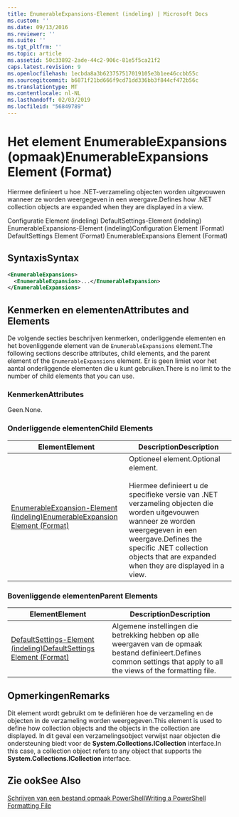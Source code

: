 ```yaml
---
title: EnumerableExpansions-Element (indeling) | Microsoft Docs
ms.custom: ''
ms.date: 09/13/2016
ms.reviewer: ''
ms.suite: ''
ms.tgt_pltfrm: ''
ms.topic: article
ms.assetid: 50c33892-2ade-44c2-906c-81e5f5ca21f2
caps.latest.revision: 9
ms.openlocfilehash: 1ecbda8a3b623757517019105e3b1ee46ccbb55c
ms.sourcegitcommit: b6871f21bd666f9cd71dd336bb3f844cf472b56c
ms.translationtype: MT
ms.contentlocale: nl-NL
ms.lasthandoff: 02/03/2019
ms.locfileid: "56849789"
---
```

# <a name="enumerableexpansions-element-format"></a><span data-ttu-id="ca31e-102">Het element EnumerableExpansions (opmaak)</span><span class="sxs-lookup"><span data-stu-id="ca31e-102">EnumerableExpansions Element (Format)</span></span>

<span data-ttu-id="ca31e-103">Hiermee definieert u hoe .NET-verzameling objecten worden uitgevouwen wanneer ze worden weergegeven in een weergave.</span><span class="sxs-lookup"><span data-stu-id="ca31e-103">Defines how .NET collection objects are expanded when they are displayed in a view.</span></span>

<span data-ttu-id="ca31e-104">Configuratie Element (indeling) DefaultSettings-Element (indeling) EnumerableExpansions-Element (indeling)</span><span class="sxs-lookup"><span data-stu-id="ca31e-104">Configuration Element (Format) DefaultSettings Element (Format) EnumerableExpansions Element (Format)</span></span>

## <a name="syntax"></a><span data-ttu-id="ca31e-105">Syntaxis</span><span class="sxs-lookup"><span data-stu-id="ca31e-105">Syntax</span></span>

```xml
<EnumerableExpansions>
  <EnumerableExpansion>...</EnumerableExpansion>
</EnumerableExpansions>
```

## <a name="attributes-and-elements"></a><span data-ttu-id="ca31e-106">Kenmerken en elementen</span><span class="sxs-lookup"><span data-stu-id="ca31e-106">Attributes and Elements</span></span>

<span data-ttu-id="ca31e-107">De volgende secties beschrijven kenmerken, onderliggende elementen en het bovenliggende element van de `EnumerableExpansions` element.</span><span class="sxs-lookup"><span data-stu-id="ca31e-107">The following sections describe attributes, child elements, and the parent element of the `EnumerableExpansions` element.</span></span> <span data-ttu-id="ca31e-108">Er is geen limiet voor het aantal onderliggende elementen die u kunt gebruiken.</span><span class="sxs-lookup"><span data-stu-id="ca31e-108">There is no limit to the number of child elements that you can use.</span></span>

### <a name="attributes"></a><span data-ttu-id="ca31e-109">Kenmerken</span><span class="sxs-lookup"><span data-stu-id="ca31e-109">Attributes</span></span>

<span data-ttu-id="ca31e-110">Geen.</span><span class="sxs-lookup"><span data-stu-id="ca31e-110">None.</span></span>

### <a name="child-elements"></a><span data-ttu-id="ca31e-111">Onderliggende elementen</span><span class="sxs-lookup"><span data-stu-id="ca31e-111">Child Elements</span></span>

|<span data-ttu-id="ca31e-112">Element</span><span class="sxs-lookup"><span data-stu-id="ca31e-112">Element</span></span>|<span data-ttu-id="ca31e-113">Description</span><span class="sxs-lookup"><span data-stu-id="ca31e-113">Description</span></span>|
|-------------|-----------------|
|[<span data-ttu-id="ca31e-114">EnumerableExpansion-Element (indeling)</span><span class="sxs-lookup"><span data-stu-id="ca31e-114">EnumerableExpansion Element (Format)</span></span>](./enumerableexpansion-element-format.md)|<span data-ttu-id="ca31e-115">Optioneel element.</span><span class="sxs-lookup"><span data-stu-id="ca31e-115">Optional element.</span></span><br /><br /> <span data-ttu-id="ca31e-116">Hiermee definieert u de specifieke versie van .NET verzameling objecten die worden uitgevouwen wanneer ze worden weergegeven in een weergave.</span><span class="sxs-lookup"><span data-stu-id="ca31e-116">Defines the specific .NET collection objects that are expanded when they are displayed in a view.</span></span>|

### <a name="parent-elements"></a><span data-ttu-id="ca31e-117">Bovenliggende elementen</span><span class="sxs-lookup"><span data-stu-id="ca31e-117">Parent Elements</span></span>

|<span data-ttu-id="ca31e-118">Element</span><span class="sxs-lookup"><span data-stu-id="ca31e-118">Element</span></span>|<span data-ttu-id="ca31e-119">Description</span><span class="sxs-lookup"><span data-stu-id="ca31e-119">Description</span></span>|
|-------------|-----------------|
|[<span data-ttu-id="ca31e-120">DefaultSettings-Element (indeling)</span><span class="sxs-lookup"><span data-stu-id="ca31e-120">DefaultSettings Element (Format)</span></span>](./defaultsettings-element-format.md)|<span data-ttu-id="ca31e-121">Algemene instellingen die betrekking hebben op alle weergaven van de opmaak bestand definieert.</span><span class="sxs-lookup"><span data-stu-id="ca31e-121">Defines common settings that apply to all the views of the formatting file.</span></span>|

## <a name="remarks"></a><span data-ttu-id="ca31e-122">Opmerkingen</span><span class="sxs-lookup"><span data-stu-id="ca31e-122">Remarks</span></span>

<span data-ttu-id="ca31e-123">Dit element wordt gebruikt om te definiëren hoe de verzameling en de objecten in de verzameling worden weergegeven.</span><span class="sxs-lookup"><span data-stu-id="ca31e-123">This element is used to define how collection objects and the objects in the collection are displayed.</span></span> <span data-ttu-id="ca31e-124">In dit geval een verzamelingsobject verwijst naar objecten die ondersteuning biedt voor de **System.Collections.ICollection** interface.</span><span class="sxs-lookup"><span data-stu-id="ca31e-124">In this case, a collection object refers to any object that supports the  **System.Collections.ICollection** interface.</span></span>

## <a name="see-also"></a><span data-ttu-id="ca31e-125">Zie ook</span><span class="sxs-lookup"><span data-stu-id="ca31e-125">See Also</span></span>

[<span data-ttu-id="ca31e-126">Schrijven van een bestand opmaak PowerShell</span><span class="sxs-lookup"><span data-stu-id="ca31e-126">Writing a PowerShell Formatting File</span></span>](./writing-a-powershell-formatting-file.md)
